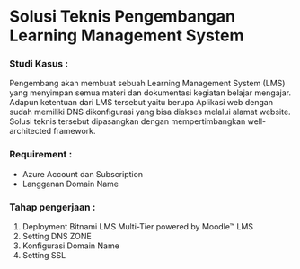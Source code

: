 # Solusi Teknis Pengembangan Learning Management System


### Studi Kasus :
Pengembang akan membuat sebuah Learning Management System (LMS) yang menyimpan semua materi dan dokumentasi kegiatan belajar mengajar. 
Adapun ketentuan dari LMS tersebut yaitu berupa Aplikasi web dengan sudah memiliki DNS dikonfigurasi yang bisa diakses melalui alamat website.
Solusi teknis tersebut dipasangkan dengan mempertimbangkan well-architected framework.

### Requirement :
* Azure Account dan Subscription
* Langganan Domain Name



### Tahap pengerjaan :
1.	Deployment Bitnami LMS Multi-Tier powered by Moodle™ LMS 
2.	Setting DNS ZONE
3.	Konfigurasi Domain Name
4.	Setting SSL
